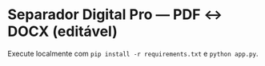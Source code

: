 # Separador Digital Pro — PDF ↔ DOCX (editável)

Execute localmente com `pip install -r requirements.txt` e `python app.py`.